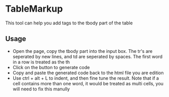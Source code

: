 # TableMarkup
This tool can help you add tags to the tbody part of the table
## Usage
- Open the page, copy the tbody part into the input box. The tr's are seperated by new lines, and td are seperated by spaces. The first word in a row is treated as the th
- Click on the button to generate code
- Copy and paste the generated code back to the html file you are edition
- Use ctrl + alt + L to indent, and then fine tune the result. Note that if a cell contains more than one word, it would be treated as multi cells, you will need to fix this manully
